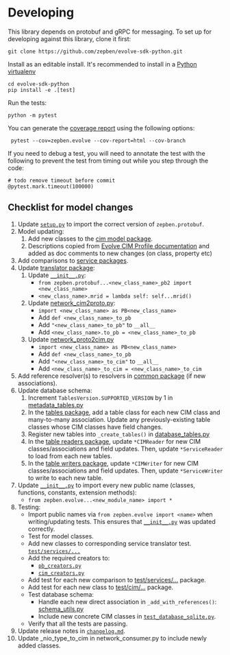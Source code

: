 # Developing ##

This library depends on protobuf and gRPC for messaging. To set up for developing against this library, clone it first:

```
git clone https://github.com/zepben/evolve-sdk-python.git
```

Install as an editable install. It's recommended to install in a [Python virtualenv](https://virtualenv.pypa.io/en/stable/)

```
cd evolve-sdk-python
pip install -e .[test]
```

Run the tests: 

```
python -m pytest
```

You can generate the [coverage report](htmlcov/index.html) using the following options:

```
 pytest --cov=zepben.evolve --cov-report=html --cov-branch
 ```

If you need to debug a test, you will need to annotate the test with the following
to prevent the test from timing out while you step through the code:

```
# todo remove timeout before commit
@pytest.mark.timeout(100000)
```

## Checklist for model changes ##

1. Update [`setup.py`](setup.py) to import the correct version of `zepben.protobuf`.
1. Model updating:
   1. Add new classes to the [cim model package](src/zepben/evolve/model/cim).
   1. Descriptions copied from [Evolve CIM Profile documentation](https://zepben.github.io/evolve/docs/cim/evolve) and added as doc comments to new changes (on class, property etc)
1. Add comparisons to [service packages](src/zepben/evolve/services).
1. Update [translator package](src/zepben/evolve/services/network/translator):
   1. Update [```__init__.py```](src/zepben/evolve/services/network/translator/__init__.py):
      * ```from zepben.protobuf...<new_class_name>_pb2 import <new_class_name>```
      * ```<new_class_name>.mrid = lambda self: self...mrid()```
   1. Update [network_cim2proto.py](src/zepben/evolve/services/network/translator/network_cim2proto.py):
      * ```import <new_class_name> as PB<new_class_name>```
      * Add ```def <new_class_name>_to_pb```  
      * Add ```"<new_class_name>_to_pb"``` to ```__all__```
      * Add ```<new_class_name>.to_pb = <new_class_name>_to_pb```
   1. Update  [network_proto2cim.py](src/zepben/evolve/services/network/translator/network_proto2cim.py)
      * ```import <new_class_name> as PB<new_class_name>```
      * Add ```def <new_class_name>_to_pb```  
      * Add ```"<new_class_name>_to_cim"``` to ```__all__```
      * Add ```<new_class_name>_to_cim = <new_class_name>_to_cim```
1. Add reference resolver(s) to resolvers in [common package](src/zepben/evolve/services/common)  (if new associations).
1. Update database schema:
   1. Increment `TablesVersion.SUPPORTED_VERSION` by 1 in [metadata_tables.py](src/zepben/evolve/database/sqlite/tables/metadata_tables.py)
   1. In the [tables package](src/zepben/evolve/database/sqlite/tables), add a table class for each new CIM class and many-to-many association.
      Update any previously-existing table classes whose CIM classes have field changes.
   1. Register new tables into `_create_tables()` in [database_tables.py](src/zepben/evolve/database/sqlite/tables/database_tables.py)
   1. In the [table readers package](src/zepben/evolve/database/sqlite/readers), update `*CIMReader` for new CIM classes/associations and field updates.
      Then, update `*ServiceReader` to load from each new tables.
   1. In the [table writers package](src/zepben/evolve/database/sqlite/writers), update `*CIMWriter` for new CIM classes/associations and field updates.
      Then, update `*ServiceWriter` to write to each new table.
1. Update [```__init__.py```](src/zepben/evolve/__init__.py) to import every new public name (classes, functions, constants, extension methods):
   * ```from zepben.evolve...<new_module_name> import *```
1. Testing:
   * Import public names via ```from zepben.evolve import <name>``` when writing/updating tests. This ensures that
     [```__init__.py```](src/zepben/evolve/__init__.py) was updated correctly.
   * Test for model classes.
   * Add new classes to corresponding service translator test. [```test/services/...```](test/services)
   * Add the required creators to:
     - [```pb_creators.py```](test/pb_creators.py)
     - [```cim_creators.py```](test/cim_creators.py)
   * Add test for each new comparison to  [test/services/...](test/services) package.
   * Add test for each new class to  [test/cim/...](test/cim) package.
   * Test database schema:
     - Handle each new direct association in `_add_with_references()`: [schema_utils.py](test/database/sqlite/schema_utils.py)
     - Include new concrete CIM classes in [```test_database_sqlite.py```](test/database/sqlite/test_database_sqlite.py).
   * Verify that all the tests are passing. 
1. Update release notes in [```changelog.md```](changelog.md).
1. Update _nio_type_to_cim in network_consumer.py to include newly added classes.
